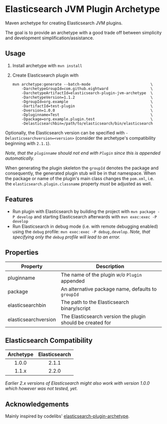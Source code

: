 
Elasticsearch JVM Plugin Archetype
==================================

Maven archetype for creating Elasticsearch JVM plugins.

The goal is to provide an archetype with a good trade off between simplicity
and development simplification/assistance.


Usage
-----

1.	Install archetype with `mvn install`
2.	Create Elasticsearch plugin with

	```
	mvn archetype:generate --batch-mode                           \
	    -DarchetypeGroupId=com.github.eightward                   \
	    -DarchetypeArtifactId=elasticsearch-plugin-jvm-archetype  \
	    -DarchetypeVersion=1.1.2                                  \
	    -DgroupId=org.example                                     \
	    -DartifactId=test-plugin                                  \
	    -Dversion=1.0.0                                           \
	    -Dpluginname=Test                                         \
	    -Dpackage=org.example.plugin.test                         \
	    -Delasticsearchbin=/path/to/elasticsearch/bin/elasticsearch
	```

Optionally, the Elasticsearch version can be specified with
`-Delasticsearchversion=<version>` (consider the archetype's compatibility
beginning with `2.1.1`).

*Note, that the `pluginname` should not end with `Plugin` since this is
appended automatically.*

When generating the plugin skeleton the `groupId` denotes the package and
consequently, the generated plugin stub will be in that namespace. When the
package or name of the plugin's main class changes the `pom.xml`, i.e. the
`elasticsearch.plugin.classname` property *must* be adjusted as well.


Features
--------

*	Run plugin with Elasticsearch by building the project with `mvn package -P develop`
	and starting Elasticsearch afterwards with `mvn exec:exec -P develop`
*	Run Elasticsearch in debug mode (i.e. with remote debugging enabled) using
	the `debug` profile: `mvn exec:exec -P debug,develop`. *Note, that specifying
	only the `debug` profile will lead to an error.*


Properties
----------

| Property             | Description                                                |
|----------------------|------------------------------------------------------------|
| pluginname           | The name of the plugin *w/o* `Plugin` appended             |
| package              | An alternative package name, defaults to `groupId`         |
| elasticsearchbin     | The path to the Elasticsearch binary/script                |
| elasticsearchversion | The Elasticsearch version the plugin should be created for |


Elasticsearch Compatibility
---------------------------

| Archetype | Elasticsearch |
|:---------:|:-------------:|
| 1.0.0     | 2.1.1         |
| 1.1.x     | 2.2.0         |

*Earlier 2.x versions of Elasticsearch might also work with version 1.0.0
which however was not tested, yet.*


Acknowledgements
----------------

Mainly inspired by codelibs' [elasticsearch-plugin-archetype](https://github.com/codelibs/elasticsearch-plugin-archetype).


